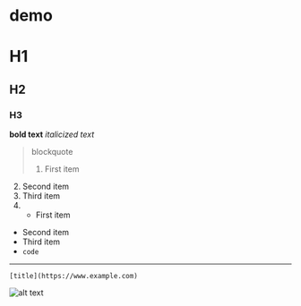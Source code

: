 # demo
# H1
## H2
### H3
**bold text**
*italicized text*
> blockquote
> 1. First item
2. Second item
3. Third item
4. - First item
- Second item
- Third item
- `code`
- ---
	[title](https://www.example.com)
  ![alt text](image.jpg)
